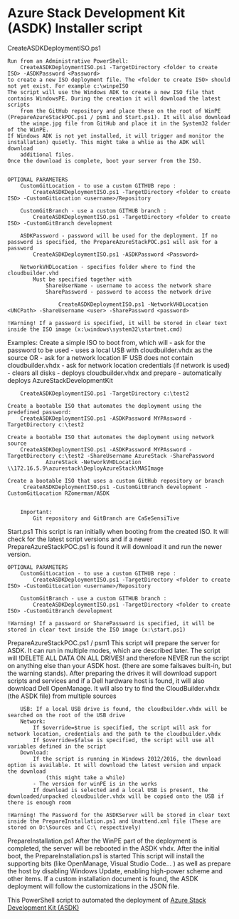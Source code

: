 # Azure Stack Development Kit (ASDK) Installer script

CreateASDKDeploymentISO.ps1
    
    Run from an Administrative PowerShell: 
        CreateASDKDeploymentISO.ps1 -TargetDirectory <folder to create ISO> -ASDKPassword <Password>
    to create a new ISO deployment file. The <folder to create ISO> should not yet exist. For example c:\winpeISO
    The script will use the Windows ADK to create a new ISO file that contains WindowsPE. During the creation it will download the latest scripts
        from the GitHub repository and place these on the root of WinPE (PrepareAzureStackPOC.ps1 / psm1 and Start.ps1). It will also download
        the winpe.jpg file from GitHub and place it in the System32 folder of the WinPE.
    If Windows ADK is not yet installed, it will trigger and monitor the installation) quietly. This might take a whlie as the ADK will download 
        additional files. 
    Once the download is complete, boot your server from the ISO. 


    OPTIONAL PARAMETERS
        CustomGitLocation - to use a custom GITHUB repo : 
            CreateASDKDeploymentISO.ps1 -TargetDirectory <folder to create ISO> -CustomGitLocation <username>/Repository

        CustomGitBranch - use a custom GITHUB branch : 
            CreateASDKDeploymentISO.ps1 -TargetDirectory <folder to create ISO> -CustomGitBranch development

        ASDKPassword - password will be used for the deployment. If no password is specified, the PrepareAzureStackPOC.ps1 will ask for a password
            CreateASDKDeploymentISO.ps1 -ASDKPassword <Password>
        
        NetworkVHDLocation - specifies folder where to find the cloudbuilder.vhd 
            Must be specified together with
                ShareUserName - username to access the network share
                SharePassword - password to access the network drive
            
                    CreateASDKDeploymentISO.ps1 -NetworkVHDLocation <UNCPath> -ShareUsername <user> -SharePassword <password>

    !Warning! If a password is specified, it will be stored in clear text inside the ISO image (x:\windows\system32\startnet.cmd)
    

Examples:
    Create a simple ISO to boot from, which will 
        - ask for the password to be used
        - uses a local USB with cloudbuilder.vhdx as the source OR
            - ask for a network location IF USB does not contain cloudbuilder.vhdx
            - ask for network location credentials (if network is used)
        - clears all disks
        - deploys cloudbuilder.vhdx and prepare
        - automatically deploys AzureStackDevelopmentKit

        CreateASDKDeploymentISO.ps1 -TargetDirectory c:\test2
        
    Create a bootable ISO that automates the deployment using the predefined password:    
        CreateASDKDeploymentISO.ps1 -ASDKPassword MYPAssword -TargetDirectory c:\test2 

    Create a bootable ISO that automates the deployment using network source
        CreateASDKDeploymentISO.ps1 -ASDKPassword MYPAssword -TargetDirectory c:\test2 -ShareUsername AzureStack -SharePassword
                AzureStack -NetworkVHDLocation \\172.16.5.9\azurestack\DeployAzureStack\MASImage
         
    Create a bootable ISO that uses a custom GitHub repository or branch     
         CreateASDKDeploymentISO.ps1 -CustomGitBranch development -CustomGitLocation RZomerman/ASDK
        

        Important:
            Git repository and GitBranch are CaSeSensiTive 


Start.ps1
    This script is ran initially when booting from the created ISO. It will check for the latest script versions and if a newer PrepareAzureStackPOC.ps1 is found
        it will download it and run the newer version.

    OPTIONAL PARAMETERS
        CustomGitLocation - to use a custom GITHUB repo : 
            CreateASDKDeploymentISO.ps1 -TargetDirectory <folder to create ISO> -CustomGitLocation <username>/Repository

        CustomGitBranch - use a custom GITHUB branch : 
            CreateASDKDeploymentISO.ps1 -TargetDirectory <folder to create ISO> -CustomGitBranch development
    
    !Warning! If a password or SharePassword is specified, it will be stored in clear text inside the ISO image (x:\start.ps1)


PrepareAzureStackPOC.ps1 / psm1
    This script will prepare the server for ASDK. It can run in multiple modes, which are described later. The script will !DELETE ALL DATA ON ALL DRIVES! and          therefore NEVER run the script on anything else than your ASDK host. (there are some failsaves built-in, but the warning stands). After preparing the drives 
        it will download support scripts and services and if a Dell hardware host is found, it will also download Dell OpenManage. It will also try to find the 
        CloudBuilder.vhdx (the ASDK file) from multiple sources

        USB: If a local USB drive is found, the cloudbuilder.vhdx will be searched on the root of the USB drive
        Network: 
            If $override=$true is specified, the script will ask for network location, credentials and the path to the cloudbuilder.vhdx
            If $override=$false is specified, the script will use all variables defined in the script
        Download:
            If the script is running in Windows 2012/2016, the download option is available. It will download the latest version and unpack the download
                (this might take a while)
            - The version for winPE is in the works
            If download is selected and a local USB is present, the downloaded/unpacked cloudbuilder.vhdx will be copied onto the USB if there is enough room
    
    !Warning! The Password for the ASDKServer will be stored in clear text inside the PrepareInstallation.ps1 and Unattend.xml file (These are stored on D:\Sources and C:\ respectively)
                

PrepareInstallation.ps1
    After the WinPE part of the deployment is completed, the server will be rebooted in the ASDK vhdx. After the initial boot, the PrepareInstallation.ps1 is started
    This script will install the supporting bits (like OpenManage, Visual Studio Code... ) as well as prepare the host by disabling Windows Update, enabling high-power scheme and other items.
    If a custom installation document is found, the ASDK deployment will follow the customizations in the JSON file. 


This PowerShell script to automated the deployment of [Azure Stack Development Kit (ASDK)](https://docs.microsoft.com/en-us/azure/azure-stack/asdk/asdk-what-is)
